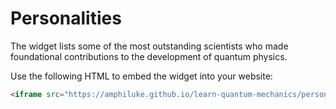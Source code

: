 # Personalities

The widget lists some of the most outstanding scientists who made foundational contributions to the development of quantum physics.

Use the following HTML to embed the widget into your website:

```html
<iframe src="https://amphiluke.github.io/learn-quantum-mechanics/personalities/" scrolling="no" width="200" height="480" frameborder="0"></iframe>
```